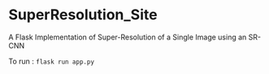 # SuperResolution_Site
A Flask Implementation of Super-Resolution of a Single Image using an SR-CNN

To run : ```flask run app.py```
